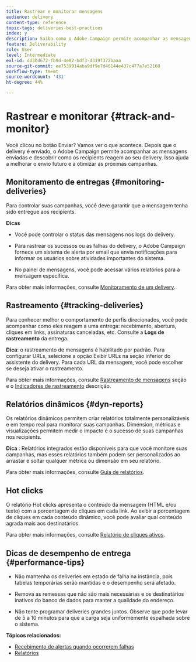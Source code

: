 ```yaml
---
title: Rastrear e monitorar mensagens
audience: delivery
content-type: reference
topic-tags: deliveries-best-practices
index: y
description: Saiba como o Adobe Campaign permite acompanhar as mensagens enviadas e descobrir como seus destinatários reagem à sua entrega
feature: Deliverability
role: User
level: Intermediate
exl-id: dd3bd672-fb9d-4e82-bdf3-d319f372baaa
source-git-commit: ee7539914aba9df9e7d46144e437c477a7e52168
workflow-type: tm+mt
source-wordcount: '431'
ht-degree: 44%

---
```


# Rastrear e monitorar {#track-and-monitor}

Você clicou no botão Enviar? Vamos ver o que acontece. Depois que o delivery é enviado, o Adobe Campaign permite acompanhar as mensagens enviadas e descobrir como os recipients reagem ao seu delivery. Isso ajuda a melhorar o envio futuro e a otimizar as próximas campanhas.

## Monitoramento de entregas {#monitoring-deliveries}

Para controlar suas campanhas, você deve garantir que a mensagem tenha sido entregue aos recipients.

**Dicas**

* Você pode controlar o status das mensagens nos logs do delivery.

* Para rastrear os sucessos ou as falhas do delivery, o Adobe Campaign fornece um sistema de alerta por email que envia notificações para informar os usuários sobre atividades importantes do sistema.

* No painel de mensagens, você pode acessar vários relatórios para a mensagem específica.

Para obter mais informações, consulte [Monitoramento de um delivery](../../sending/using/monitoring-a-delivery.md).

## Rastreamento {#tracking-deliveries}

Para conhecer melhor o comportamento de perfis direcionados, você pode acompanhar como eles reagem a uma entrega: recebimento, abertura, cliques em links, assinaturas canceladas, etc. Consulte a **Logs de rastreamento** da entrega.

**Dica**: o rastreamento de mensagens é habilitado por padrão. Para configurar URLs, selecione a opção Exibir URLs na seção inferior do assistente do delivery. Para cada URL da mensagem, você pode escolher se deseja ativar o rastreamento.

Para obter mais informações, consulte [Rastreamento de mensagens](../../sending/using/tracking-messages.md) seção e o [Indicadores de rastreamento](../../reporting/using/tracking-indicators.md) descrição.

## Relatórios dinâmicos {#dyn-reports}

Os relatórios dinâmicos permitem criar relatórios totalmente personalizáveis e em tempo real para monitorar suas campanhas. Dimension, métricas e visualizações permitem medir o impacto e o sucesso de suas campanhas nos recipients.

**Dica** : Relatórios integrados estão disponíveis para que você monitore suas campanhas, mas esses relatórios também podem ser personalizados ao arrastar e soltar qualquer métrica ou dimensão em seu relatório.

Para obter mais informações, consulte [Guia de relatórios](../../reporting/using/about-dynamic-reports.md).

## Hot clicks

O relatório Hot clicks apresenta o conteúdo da mensagem (HTML e/ou texto) com a porcentagem de cliques em cada link. Ao exibir a porcentagem de cliques em cada conteúdo dinâmico, você pode avaliar qual conteúdo agrada mais aos destinatários.

Para obter mais informações, consulte [Relatório de cliques ativos](../../reporting/using/hot-clicks.md).

## Dicas de desempenho de entrega {#performance-tips}

* Não mantenha os deliveries em estado de falha na instância, pois tabelas temporárias serão mantidas e o desempenho será afetado.

* Remova as remessas que não são mais necessárias e os destinatários inativos do banco de dados para manter a qualidade do endereço.

* Não tente programar deliveries grandes juntos. Observe que pode levar de 5 a 10 minutos para que a carga seja uniformemente espalhada sobre o sistema.

**Tópicos relacionados:**

* [Recebimento de alertas quando ocorrerem falhas](../../sending/using/receiving-alerts-when-failures-happen.md)
* [Relatórios](../../reporting/using/about-dynamic-reports.md)
